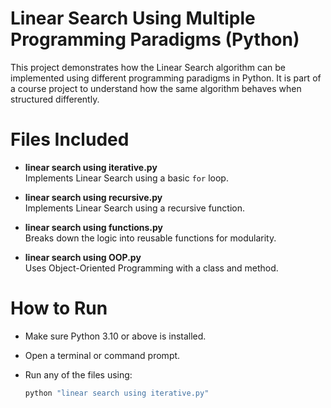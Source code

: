 # Linear Search Using Multiple Programming Paradigms (Python)

This project demonstrates how the Linear Search algorithm can be implemented using different programming paradigms in Python. It is part of a course project to understand how the same algorithm behaves when structured differently.


# Files Included

- **linear search using iterative.py**  
  Implements Linear Search using a basic `for` loop.

- **linear search using recursive.py**  
  Implements Linear Search using a recursive function.

- **linear search using functions.py**  
  Breaks down the logic into reusable functions for modularity.

- **linear search using OOP.py**  
  Uses Object-Oriented Programming with a class and method.


# How to Run

- Make sure Python 3.10 or above is installed.
- Open a terminal or command prompt.
- Run any of the files using:

  ```bash
  python "linear search using iterative.py"
